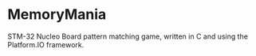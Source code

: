 # MemoryMania

STM-32 Nucleo Board pattern matching game, written in C and using the Platform.IO framework.
